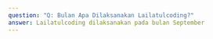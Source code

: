 ```yaml
---
question: "Q: Bulan Apa Dilaksanakan Lailatulcoding?"
answer: L﻿ailatulcoding dilaksanakan pada bulan September
---
```

